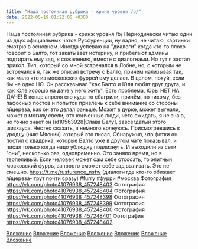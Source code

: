 ```yaml
---
title: "Наша постоянная рубрика - кринж уровня /b/"
date: 2022-05-19 01:22:00 +0300
---
```


Наша постоянная рубрика - кринж уровня /b/
Периодически читаю один из двух официальных чатов Русфуренции, ну ладно, не читаю, картинки смотрю в основном. Иногда успеваю на "диалоги" когда кто-то плохо говорит о Балто, тот закатывает истерику, и прибегают админы подтирать ему зад, к сожалению, вместе с диалогнами.
Но тут я застал прикол.
Тип, который со мной встречался в Лобне, но, с которым не встречался я, так же описал встречу с Балто, причём нализывая так, как мало кто из московских фуррей ему делает. В целом, похуй, если бы не одно НО.
Он рассказывал "как Балто и Юля любят друг друга, и как Юле хорошо на даче у него жить". Есть проблема, Юры НЕТ НА ДАЧЕ! В конце апреля его куда-то сбагрили, причём, по тихому, без пафосных постов и попыток привлечь к себе внимание со стороны яйцереза, как он это делал раньше. Может в дурке, может выгнали, может в могилу свели, это конченные люди, чего ожидать, я не знаю, но точно знает он [id10563928|Слава Балу], завсегдатый этого шизхауса. Честно сказать, я немного волнуюсь.
Присмотревшись к уродцу (ник: Мясник) который это писал, Обнаружил, что фотки он постил с квадрика, которые Балто уже в другом чате показывал, и писал только когда надо ублюдку подлизнуть. И выходили из сети "они", несколько раз, одновременно. Это заняло время, но я терпеливый. Если человек может сам себе отсосать, то элитный московский фуррь, запросто сможет себе зад вылизать.
Это не смешно.
https://t.me/rusfurence_nsfw (диалоги где кто-то обижает яйцереза- трут почти сразу)
#furry #фурри #москва
Фотография
https://vk.com/photo41076938_457248403
Фотография
https://vk.com/photo41076938_457248404
Фотография
https://vk.com/photo41076938_457248398
Фотография
https://vk.com/photo41076938_457248399
Фотография
https://vk.com/photo41076938_457248400
Фотография
https://vk.com/photo41076938_457248401
Фотография
https://vk.com/photo41076938_457248402

[Вложение](https://vk.com/photo41076938_457248403)
[Вложение](https://vk.com/photo41076938_457248404)
[Вложение](https://vk.com/photo41076938_457248398)
[Вложение](https://vk.com/photo41076938_457248399)
[Вложение](https://vk.com/photo41076938_457248400)
[Вложение](https://vk.com/photo41076938_457248401)
[Вложение](https://vk.com/photo41076938_457248402)
